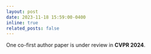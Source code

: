 ```yaml
---
layout: post
date: 2023-11-18 15:59:00-0400
inline: true
related_posts: false
---
```


One co-first author paper is under review in **CVPR 2024**.

